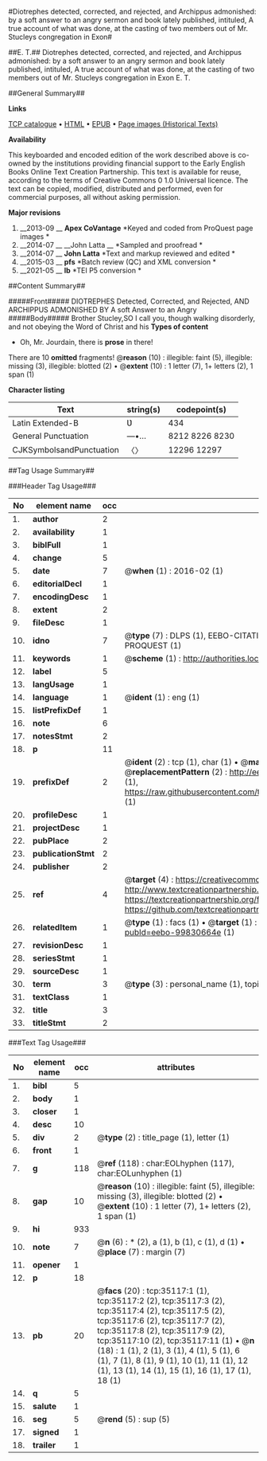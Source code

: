 #Diotrephes detected, corrected, and rejected, and Archippus admonished: by a soft answer to an angry sermon and book lately published, intituled, A true account of what was done, at the casting of two members out of Mr. Stucleys congregation in Exon#

##E. T.##
Diotrephes detected, corrected, and rejected, and Archippus admonished: by a soft answer to an angry sermon and book lately published, intituled, A true account of what was done, at the casting of two members out of Mr. Stucleys congregation in Exon
E. T.

##General Summary##

**Links**

[TCP catalogue](http://www.ota.ox.ac.uk/tcp/)  • 
[HTML](http://tei.it.ox.ac.uk/tcp/Texts-HTML/free/A64/A64197.html)  • 
[EPUB](http://tei.it.ox.ac.uk/tcp/Texts-EPUB/free/A64/A64197.epub) • 
[Page images (Historical Texts)](https://historicaltexts.jisc.ac.uk/eebo-99830664e)

**Availability**

This keyboarded and encoded edition of the work described above is co-owned by the
    institutions providing financial support to the Early English Books Online Text Creation
    Partnership. This text is available for reuse, according to the terms of  Creative Commons 0 1.0 Universal
    licence. The text can be copied, modified, distributed and performed, even for commercial
    purposes, all without asking permission.

**Major revisions**

1. __2013-09 __ __Apex CoVantage__ *Keyed and coded from ProQuest page images *
1. __2014-07 __ __John Latta __ *Sampled and proofread *
1. __2014-07 __ __John Latta__ *Text and markup reviewed and edited *
1. __2015-03 __ __pfs__ *Batch review (QC) and XML conversion *
1. __2021-05 __ __lb__ *TEI P5 conversion *

##Content Summary##

#####Front#####
DIOTREPHES Detected, Corrected, and Rejected, AND ARCHIPPUS ADMONISHED BY A soft Answer to an Angry 
#####Body#####
Brother Stucley,SO I call you, though walking disorderly, and not obeying the Word of Christ and his
**Types of content**

  * Oh, Mr. Jourdain, there is **prose** in there!

There are 10 **omitted** fragments! 
 @__reason__ (10) : illegible: faint (5), illegible: missing (3), illegible: blotted (2)  •  @__extent__ (10) : 1 letter (7), 1+ letters (2), 1 span (1)

**Character listing**


|Text|string(s)|codepoint(s)|
|---|---|---|
|Latin Extended-B|Ʋ|434|
|General Punctuation|—•…|8212 8226 8230|
|CJKSymbolsandPunctuation|〈〉|12296 12297|

##Tag Usage Summary##

###Header Tag Usage###

|No|element name|occ|attributes|
|---|---|---|---|
|1.|__author__|2||
|2.|__availability__|1||
|3.|__biblFull__|1||
|4.|__change__|5||
|5.|__date__|7| @__when__ (1) : 2016-02 (1)|
|6.|__editorialDecl__|1||
|7.|__encodingDesc__|1||
|8.|__extent__|2||
|9.|__fileDesc__|1||
|10.|__idno__|7| @__type__ (7) : DLPS (1), EEBO-CITATION (1), VID (1), EEBO-PROQUEST (1), STC (2), PROQUEST (1)|
|11.|__keywords__|1| @__scheme__ (1) : http://authorities.loc.gov/ (1)|
|12.|__label__|5||
|13.|__langUsage__|1||
|14.|__language__|1| @__ident__ (1) : eng (1)|
|15.|__listPrefixDef__|1||
|16.|__note__|6||
|17.|__notesStmt__|2||
|18.|__p__|11||
|19.|__prefixDef__|2| @__ident__ (2) : tcp (1), char (1)  •  @__matchPattern__ (2) : ([0-9\-]+):([0-9IVX]+) (1), (.+) (1)  •  @__replacementPattern__ (2) : http://eebo.chadwyck.com/downloadtiff?vid=$1&page=$2 (1), https://raw.githubusercontent.com/textcreationpartnership/Texts/master/tcpchars.xml#$1 (1)|
|20.|__profileDesc__|1||
|21.|__projectDesc__|1||
|22.|__pubPlace__|2||
|23.|__publicationStmt__|2||
|24.|__publisher__|2||
|25.|__ref__|4| @__target__ (4) : https://creativecommons.org/publicdomain/zero/1.0/ (1), http://www.textcreationpartnership.org/docs/. (1), https://textcreationpartnership.org/faq/#faq05 (1), https://github.com/textcreationpartnership (1)|
|26.|__relatedItem__|1| @__type__ (1) : facs (1)  •  @__target__ (1) : https://data.historicaltexts.jisc.ac.uk/view?pubId=eebo-99830664e (1)|
|27.|__revisionDesc__|1||
|28.|__seriesStmt__|1||
|29.|__sourceDesc__|1||
|30.|__term__|3| @__type__ (3) : personal_name (1), topical_term (2)|
|31.|__textClass__|1||
|32.|__title__|3||
|33.|__titleStmt__|2||


###Text Tag Usage###

|No|element name|occ|attributes|
|---|---|---|---|
|1.|__bibl__|5||
|2.|__body__|1||
|3.|__closer__|1||
|4.|__desc__|10||
|5.|__div__|2| @__type__ (2) : title_page (1), letter (1)|
|6.|__front__|1||
|7.|__g__|118| @__ref__ (118) : char:EOLhyphen (117), char:EOLunhyphen (1)|
|8.|__gap__|10| @__reason__ (10) : illegible: faint (5), illegible: missing (3), illegible: blotted (2)  •  @__extent__ (10) : 1 letter (7), 1+ letters (2), 1 span (1)|
|9.|__hi__|933||
|10.|__note__|7| @__n__ (6) : * (2), a (1), b (1), c (1), d (1)  •  @__place__ (7) : margin (7)|
|11.|__opener__|1||
|12.|__p__|18||
|13.|__pb__|20| @__facs__ (20) : tcp:35117:1 (1), tcp:35117:2 (2), tcp:35117:3 (2), tcp:35117:4 (2), tcp:35117:5 (2), tcp:35117:6 (2), tcp:35117:7 (2), tcp:35117:8 (2), tcp:35117:9 (2), tcp:35117:10 (2), tcp:35117:11 (1)  •  @__n__ (18) : 1 (1), 2 (1), 3 (1), 4 (1), 5 (1), 6 (1), 7 (1), 8 (1), 9 (1), 10 (1), 11 (1), 12 (1), 13 (1), 14 (1), 15 (1), 16 (1), 17 (1), 18 (1)|
|14.|__q__|5||
|15.|__salute__|1||
|16.|__seg__|5| @__rend__ (5) : sup (5)|
|17.|__signed__|1||
|18.|__trailer__|1||
